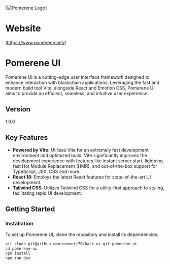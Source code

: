 [![Pomerene Logo](https://www.pomerene.net/white-logo.png)]


# Website

(https://www.pomerene.net/)

# Pomerene UI

Pomerene UI is a cutting-edge user interface framework designed to enhance interaction with blockchain applications. Leveraging the fast and modern build tool Vite, alongside React and Emotion CSS, Pomerene UI aims to provide an efficient, seamless, and intuitive user experience.

## Version

1.0.0

## Key Features

- **Powered by Vite:** Utilizes Vite for an extremely fast development environment and optimized build. Vite significantly improves the development experience with features like instant server start, lightning-fast Hot Module Replacement (HMR), and out-of-the-box support for TypeScript, JSX, CSS and more.
- **React 18:** Employs the latest React features for state-of-the-art UI development.
- **Tailwind CSS:** Utilizes Tailwind CSS for a utility-first approach to styling, facilitating rapid UI development.

## Getting Started

### Installation

To set up Pomerene UI, clone the repository and install its dependencies:

```bash
git clone git@github.com:connerj70/hack-ui.git pomerene-ui
cd pomerene-ui
npm install
npm run dev
